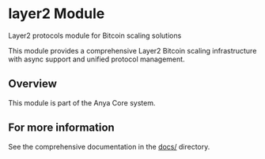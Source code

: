 # layer2 Module

Layer2 protocols module for Bitcoin scaling solutions

This module provides a comprehensive Layer2 Bitcoin scaling infrastructure
with async support and unified protocol management.

## Overview

This module is part of the Anya Core system.

## For more information

See the comprehensive documentation in the [docs/](../../../docs/) directory.
